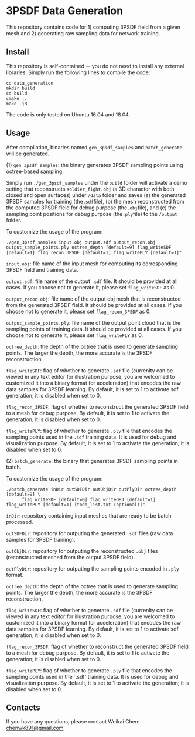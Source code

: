 # 3PSDF Data Generation
 
This repository contains code for 1) computing 3PSDF field from a given mesh and 2) generating raw sampling data for network training.



## Install

This repository is self-contained -- you do not need to install any external libraries. 
Simply run the following lines to compile the code:

  ```
  cd data_generation
  mkdir build
  cd build
  cmake ..
  make -j8
  ```

The code is only tested on Ubuntu 16.04 and 18.04.


## Usage


After compilation, binaries named `gen_3psdf_samples` and `batch_generate` will be generated.

(1) `gen_3psdf_samples`: the binary generates 3PSDF sampling points using octree-based sampling. 

Simply run `./gen_3psdf_samples` under the `build` folder will activate a demo setting that reconstructs `soldier_fight.obj` (a 3D character with both closed and open surfaces) under `/data` folder and saves (a) the generated 3PSDF samples for training (the`.sdf`file), (b) the mesh reconstructed from the computed 3PSDF field for debug purpose (the`.obj`file), and (c) the sampling point positions for debug purpose (the`.ply`file) to the `/output` folder.

To customize the usage of the program:

```
./gen_3psdf_samples input.obj output.sdf output_recon.obj output_sample_points.ply octree_depth [default=9] flag_writeSDF [default=1] flag_recon_3PSDF [default=1] flag_writePLY [default=1]"
```

`input.obj`: file name of the input mesh for computing its corresponding 3PSDF field and training data. 

`output.sdf`: file name of the output `.sdf` file. It should be provided at all cases. If you choose not to generate it, please set `flag_writeSDF` as 0.

`output_recon.obj`: file name of the output obj mesh that is reconstructed from the generated 3PSDF field. It should be provided at all cases. If you choose not to generate it, please set `flag_recon_3PSDF` as 0.

`output_sample_points.ply`: file name of the output point cloud that is the sampling points of training data. It should be provided at all cases. If you choose not to generate it, please set `flag_writePLY` as 0.

`octree_depth`: the depth of the octree that is used to generate sampling points. The larger the depth, the more accurate is the 3PSDF reconstruction.

`flag_writeSDF`: flag of whether to generate `.sdf` file (currenlty can be viewed in any text editor for illustration purpose, you are welcomed to customized it into a binary format for acceleration) that encodes the raw data samples for 3PSDF learning. By default, it is set to 1 to activate sdf generation; it is disabled when set to 0. 

`flag_recon_3PSDF`: flag of whether to reconstruct the generated 3PSDF field to a mesh for debug purpose. By default, it is set to 1 to activate the generation; it is disabled when set to 0. 

`flag_writePLY`: flag of whether to generate `.ply` file that encodes the sampling points used in the `.sdf` training data. It is used for debug and visualization purpose. By default, it is set to 1 to activate the generation; it is disabled when set to 0. 


(2) `batch_generate`: the binary that generates 3PSDF sampling points in batch. 


To customize the usage of the program:

```
./batch_generate inDir outSDFDir outObjDir outPlyDir octree_depth [default=9] \
      flag_writeSDF [default=0] flag_writeOBJ [default=1] flag_writePLY [default=1] [todo_list.txt (optional)]"
```

`inDir`: repository containing input meshes that are ready to be batch processed. 

`outSDFDir`: repository for outputing the generated `.sdf` files (raw data samples for 3PSDF training). 

`outObjDir`: repository for outputing the reconstructed `.obj` files (reconstructed meshed from the output 3PSDF field). 

`outPlyDir`: repository for outputing the sampling points encoded in `.ply` format. 

`octree_depth`: the depth of the octree that is used to generate sampling points. The larger the depth, the more accurate is the 3PSDF reconstruction.

`flag_writeSDF`: flag of whether to generate `.sdf` file (currenlty can be viewed in any text editor for illustration purpose, you are welcomed to customized it into a binary format for acceleration) that encodes the raw data samples for 3PSDF learning. By default, it is set to 1 to activate sdf generation; it is disabled when set to 0. 

`flag_recon_3PSDF`: flag of whether to reconstruct the generated 3PSDF field to a mesh for debug purpose. By default, it is set to 1 to activate the generation; it is disabled when set to 0. 

`flag_writePLY`: flag of whether to generate `.ply` file that encodes the sampling points used in the `.sdf' training data. It is used for debug and visualization purpose. By default, it is set to 1 to activate the generation; it is disabled when set to 0. 


## Contacts

If you have any questions, please contact Weikai Chen: <chenwk891@gmail.com>

